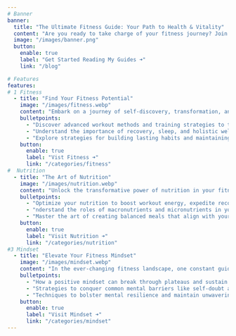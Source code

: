 ```yaml
---
# Banner
banner:
  title: "The Ultimate Fitness Guide: Your Path to Health & Vitality"
  content: "Are you ready to take charge of your fitness journey? Join us as we explore workouts, nutrition, motivation, and so much more. Whether you're just beginning or a seasoned fitness enthusiast, our mission is to provide you with expert insights, research-backed information, and practical tips to help you achieve your fitness goals."
  image: "/images/banner.png"
  button:
    enable: true
    label: "Get Started Reading My Guides ➜"
    link: "/blog"

# Features
features:
# 1 Fitness
  - title: "Find Your Fitness Potential"
    image: "/images/fitness.webp"
    content: "Embark on a journey of self-discovery, transformation, and the pursuit of strength. In the realm of health and fitness, there exists a profound truth: the potential to unlock your best self lies within."
    bulletpoints:
      - "Discover advanced workout methods and training strategies to take your fitness to the next level."
      - "Understand the importance of recovery, sleep, and holistic well-being in achieving long-term fitness success."
      - "Explore strategies for building lasting habits and maintaining consistency in your fitness routine."
    button:
      enable: true
      label: "Vist Fitness ➜"
      link: "/categories/fitness"
#  Nutrition
  - title: "The Art of Nutrition"
    image: "/images/nutrition.webp"
    content: "Unlock the transformative power of nutrition in your fitness journey. Whether you're an athlete or just beginning, we're here to guide you through the realm of nutrient-rich eating, effective meal planning, and the knowledge that achieving your fitness goals starts at your plate."
    bulletpoints:
      - "Optimize your nutrition to boost workout energy, expedite recovery, and support muscle growth."
      - "nderstand the roles of macronutrients and micronutrients in your fitness journey."
      - "Master the art of creating balanced meals that align with your fitness goals and daily life."
    button:
      enable: true
      label: "Visit Nutrition ➜"
      link: "/categories/nutrition"
#3 Mindset
  - title: "Elevate Your Fitness Mindset"
    image: "/images/mindset.webp"
    content: "In the ever-changing fitness landscape, one constant guides your journey: your mindset. It acts as your unwavering determination to rise early for a workout, your resilience to conquer challenges, and your belief in your transformative potential."
    bulletpoints:
      - "How a positive mindset can break through plateaus and sustain success."
      - "Strategies to conquer common mental barriers like self-doubt and lack of motivation."
      - "Techniques to bolster mental resilience and maintain unwavering determination on your fitness journey."
    button:
      enable: true
      label: "Visit Mindset ➜"
      link: "/categories/mindset"
---
```

